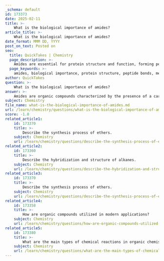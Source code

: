 ```yaml
---
_schema: default
id: 173373
date: 2025-02-11
title: >-
    What is the biological importance of amides?
article_title: >-
    What is the biological importance of amides?
date_format: MMM DD, YYYY
post_on_text: Posted on
seo:
  title: QuickTakes | Chemistry
  page_description: >-
    Amides are essential for protein structure and function, forming peptide bonds in proteins, playing roles in metabolism, and influencing medicinal chemistry.
  page_keywords: >-
    amides, biological importance, protein structure, peptide bonds, metabolism, medicinal chemistry, biochemical reactions, hormones, neurotransmitters, pharmaceutical compounds
author: QuickTakes
question: >-
    What is the biological importance of amides?
answer: >-
    Amides are organic compounds characterized by the presence of a carbonyl group (C=O) bonded to a nitrogen atom, with the general formula $RCONR'R''$. They play a significant role in biological systems, particularly in the structure and function of proteins and peptides.\n\n### Biological Importance of Amides:\n\n1. **Protein Structure**: Amides are fundamental components of proteins, as they form peptide bonds between amino acids. The reaction that links amino acids together involves the carboxyl group of one amino acid reacting with the amine group of another, resulting in the formation of an amide bond (peptide bond) and the release of water (a condensation reaction). This process is crucial for the synthesis of polypeptides and proteins, which are essential for various biological functions.\n\n2. **Peptides and Hormones**: Many biological molecules, including hormones and neurotransmitters, are peptides that contain amide bonds. These molecules are vital for signaling and regulatory functions in the body.\n\n3. **Metabolism**: Amides are involved in various metabolic pathways. For instance, certain amides can act as intermediates in the synthesis and degradation of amino acids and other biomolecules.\n\n4. **Medicinal Chemistry**: Amides are also significant in medicinal chemistry. Many pharmaceutical compounds contain amide functional groups, which can influence their biological activity and pharmacokinetics. The presence of amides can enhance the solubility and stability of drugs, making them more effective.\n\n5. **Biological Reactions**: The formation of amides through the reaction of carboxylic acids and amines (amidation) is a key reaction in organic synthesis and is utilized in the development of various biochemical compounds.\n\nIn summary, amides are crucial in biological systems due to their role in protein structure, metabolism, and the development of pharmaceutical agents. Their ability to form stable bonds and participate in essential biochemical reactions underscores their importance in both biology and medicine.
subject: Chemistry
file_name: what-is-the-biological-importance-of-amides.md
url: /learn/chemistry/questions/what-is-the-biological-importance-of-amides
score: -1.0
related_article1:
    id: 173370
    title: >-
        Describe the synthesis process of ethers.
    subject: Chemistry
    url: /learn/chemistry/questions/describe-the-synthesis-process-of-ethers
related_article2:
    id: 173360
    title: >-
        Describe the hybridization and structure of alkanes.
    subject: Chemistry
    url: /learn/chemistry/questions/describe-the-hybridization-and-structure-of-alkanes
related_article3:
    id: 173370
    title: >-
        Describe the synthesis process of ethers.
    subject: Chemistry
    url: /learn/chemistry/questions/describe-the-synthesis-process-of-ethers
related_article4:
    id: 173358
    title: >-
        How are organic compounds utilized in modern applications?
    subject: Chemistry
    url: /learn/chemistry/questions/how-are-organic-compounds-utilized-in-modern-applications
related_article5:
    id: 173380
    title: >-
        What are the main types of chemical reactions in organic chemistry?
    subject: Chemistry
    url: /learn/chemistry/questions/what-are-the-main-types-of-chemical-reactions-in-organic-chemistry
---
```


&nbsp;